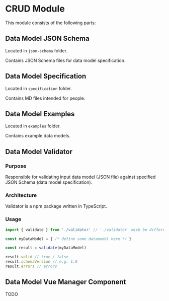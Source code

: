 # CRUD Module

This module consists of the following parts:

## Data Model JSON Schema

Located in `json-schema` folder.

Contains JSON Schema files for data model specification.

## Data Model Specification

Located in `specification` folder.

Contains MD files intended for people.

## Data Model Examples

Located in `examples` folder.

Contains example data models.

## Data Model Validator

### Purpose

Responsible for validating input data model (JSON file) against specified JSON Schema (data model specification).

### Architecture

Validator is a npm package written in TypeScript.

### Usage

```ts
import { validate } from './validator' // './validator' mich be different

const myDataModel = { /* define some datamodel here */ }

const result = validate(myDataModel)

result.valid // true / false
result.schemaVersion // e.g. 1.0
result.errors // errors
```

## Data Model Vue Manager Component

TODO
